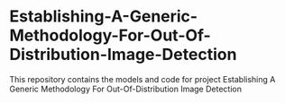 # Establishing-A-Generic-Methodology-For-Out-Of-Distribution-Image-Detection
This repository contains the models and code for project Establishing A Generic Methodology For Out-Of-Distribution Image Detection
